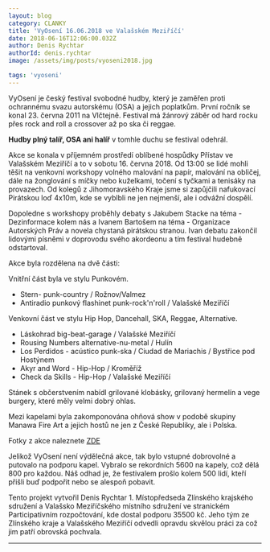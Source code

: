 ```yaml
---
layout: blog
category: CLANKY
title: 'VyOsení 16.06.2018 ve Valašském Meziříčí'
date: 2018-06-16T12:06:00.032Z
author: Denis Rychtar
authorId: denis.rychtar
image: /assets/img/posts/vyoseni2018.jpg

tags: 'vyoseni'
---
```

VyOsení je český festival svobodné hudby, který je zaměřen proti ochrannému svazu autorskému (OSA) a jejich poplatkům. První ročník se konal 23. června 2011 na Vlčtejně. Festival má žánrový záběr od hard rocku přes rock and roll a crossover až po ska či reggae.

**Hudby plný talíř, OSA ani halíř** v tomhle duchu se festival odehrál. 

Akce se konala v příjemném prostředí oblíbené hospůdky Přístav ve Valašském Meziříčí a to v sobotu 16. června 2018. 
Od 13:00 se lidé mohli těšit na venkovní workshopy volného malování na papír, malování na obličej, dále na žonglování s míčky nebo kuželkami, točení s tyčkami a tenisáky na provazech.
Od kolegů z Jihomoravského Kraje jsme si zapůjčili nafukovací Pirátskou loď 4x10m, kde se vyblbli ne jen nejmenší, ale i odvážní dospělí.

Dopoledne s workshopy proběhly debaty s Jakubem Stacke na téma - Dezinformace kolem nás a
Ivanem Bartošem na téma - Organizace Autorských Práv a novela chystaná pirátskou stranou.
Ivan debatu zakončil lidovými písněmi v doprovodu svého akordeonu a tím festival hudebně odstartoval.


Akce byla rozdělena na dvě části:

Vnitřní část byla ve stylu Punkovém.
* Stern- punk-country / Rožnov/Valmez
* Antiradio punkový flashinet punk-rock'n'roll / Valašské Meziříčí

Venkovní část ve stylu Hip Hop, Dancehall, SKA, Reggae, Alternative.
* Láskohrad big-beat-garage / Valašské Meziříčí
* Rousing Numbers alternative-nu-metal / Hulín
* Los Perdidos - acústico punk-ska / Ciudad de Mariachis / Bystřice pod Hostýnem
* Akyr and Word - Hip-Hop / Kroměříž
* Check da Skills - Hip-Hop / Valašské Meziříčí

Stánek s občerstvením nabídl grilované klobásky, grilovaný hermelín a vege burgery, které měly velmi dobrý ohlas. 

Mezi kapelami byla zakomponována ohňová show v podobě skupiny Manawa Fire Art a jejich hostů ne jen z České Republiky, ale i Polska.

Fotky z akce naleznete [ZDE](https://www.facebook.com/media/set/?set=a.2050808635157909.1073741840.1711374649101311&type=1&l=bce7c1fd1d{:target="_blank"})

Jelikož VyOsení není výdělečná akce, tak bylo vstupné  dobrovolné a putovalo na podporu kapel.
Vybralo se rekordních 5600 na kapely, což dělá 800 pro každou. Náš odhad je, že festivalem prošlo kolem 500 lidí, kteří přišli buď podpořit nebo se alespoň pobavit.

Tento projekt vytvořil Denis Rychtar 1. Místopředseda Zlínského krajského sdružení a Valašsko Meziříčského místního sdružení ve stranickém Participativním rozpočtování, kde dostal podporu 35500 kč. Jeho tým ze Zlínského kraje a Valašského Meziříčí odvedli opravdu skvělou práci za což jim patří obrovská pochvala.
- - -
